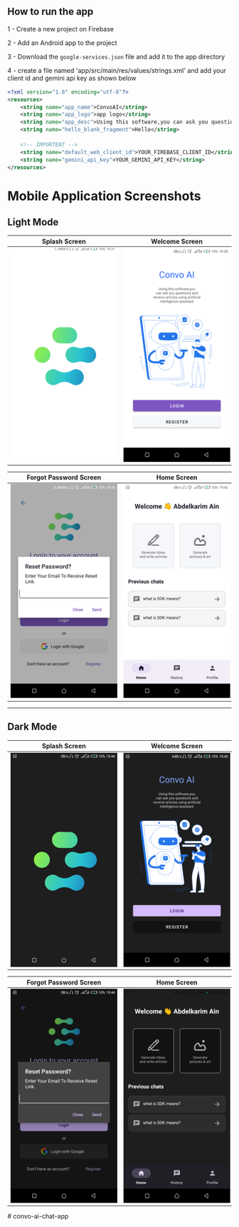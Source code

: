 ## How to run the app

1   -   Create a new project on Firebase

2   -   Add an Android app to the project

3   -   Download the `google-services.json` file and add it to the app directory

4   -   create a file named 'app/src/main/res/values/strings.xml' and add your client id and gemini api key as shown below



```xml
<?xml version="1.0" encoding="utf-8"?>
<resources>
    <string name="app_name">ConvoAI</string>
    <string name="app_logo">app logo</string>
    <string name="app_desc">Using this software,you can ask you questions and receive articles using artificial intelligence assistant</string>
    <string name="hello_blank_fragment">Hello</string>

    <!-- IMPORTENT -->
    <string name="default_web_client_id">YOUR_FIREBASE_CLIENT_ID</string>
    <string name="gemini_api_key">YOUR_GEMINI_API_KEY</string>
</resources>
```

# Mobile Application Screenshots

## Light Mode

| Splash Screen                                       | Welcome Screen                                        | Login Screen                                      | Register Screen                                         |
| --------------------------------------------------- | ----------------------------------------------------- | ------------------------------------------------- | ------------------------------------------------------- |
| <img src="./screenshots/1-splash-screen.png" style="max-width:240px; max-height:480px;" /> | <img src="./screenshots/2-welcome-screen.png" style="max-width:240px; max-height:480px;" /> | <img src="./screenshots/3-login-screen.png" style="max-width:240px; max-height:480px;" /> | <img src="./screenshots/4-register-screen.png" style="max-width:240px; max-height:480px;" /> |

| Forgot Password Screen                                                | Home Screen                                     | History Screen                                        | Profile Screen                                        | Chat Screen                                  |
| --------------------------------------------------------------------- | ----------------------------------------------- | ----------------------------------------------------- | ----------------------------------------------------- |-------------------------------------------- |
| <img src="./screenshots/5-forgot-password-screen.png" style="max-width:240px; max-height:480px;" /> | <img src="./screenshots/6-home-screen.png" style="max-width:240px; max-height:480px;" /> | <img src="./screenshots/7-history-screen.png" style="max-width:240px; max-height:480px;" /> | <img src="./screenshots/8-profile-screen.png" style="max-width:240px; max-height:480px;" /> | <img src="./screenshots/9-new-chat.png" style="max-width:240px; max-height:480px;" /> |



---

## Dark Mode

| Splash Screen                                            | Welcome Screen                                             | Login Screen                                    | Register Screen                                              |
| -------------------------------------------------------- | ---------------------------------------------------------- | ----------------------------------------------- | ------------------------------------------------------------ |
| <img src="./screenshots/dark-1-splash-screen.png" style="max-width:240px; max-height:480px;" /> | <img src="./screenshots/dark-2-wecome-screen.png" style="max-width:240px; max-height:480px;" /> | <img src="./screenshots/dark-3-login.png" style="max-width:240px; max-height:480px;" /> | <img src="./screenshots/dark-4-register.png" style="max-width:240px; max-height:480px;" /> |

| Forgot Password Screen                                              | Home Screen                                          | History Screen                                             | Profile Screen                                             | Chat Screen                                          |
| ------------------------------------------------------------------- | ---------------------------------------------------- | ---------------------------------------------------------- | ---------------------------------------------------------- | ---------------------------------------------------- |
| <img src="./screenshots/dark-5-forgot-password.png" style="max-width:240px; max-height:480px;" /> | <img src="./screenshots/dark-6-home-screen.png" style="max-width:240px; max-height:480px;" /> | <img src="./screenshots/dark-7-history-screen.png" style="max-width:240px; max-height:480px;" /> | <img src="./screenshots/dark-8-profile-screen.png" style="max-width:240px; max-height:480px;" /> | <img src="./screenshots/dark-9-chat-screen.png" style="max-width:240px; max-height:480px;" /> |
#   c o n v o - a i - c h a t - a p p 
 
 